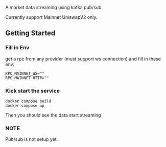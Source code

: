 A market data streaming using kafka pub/sub.

Currently support Mainnet UniswapV2 only.

## Getting Started

### Fill in Env
get a rpc from any provider (must support ws connection) and fill in these env:
```
RPC_MAINNET_WS=""
RPC_MAINNET_HTTP=""
```

### Kick start the service
```
docker compose build
docker compose up
```

Then you should see the data start streaming

### NOTE
Pub/sub is not setup yet.
